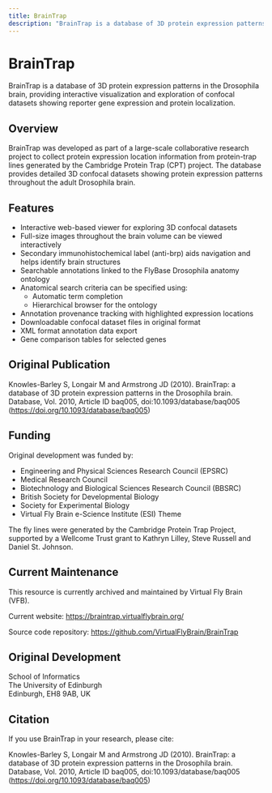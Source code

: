 ```yaml
---
title: BrainTrap
description: "BrainTrap is a database of 3D protein expression patterns in the Drosophila brain, providing interactive visualization and exploration of confocal datasets showing reporter gene expression and protein localization."
---
```


# BrainTrap

BrainTrap is a database of 3D protein expression patterns in the Drosophila brain, providing interactive visualization and exploration of confocal datasets showing reporter gene expression and protein localization.

## Overview

BrainTrap was developed as part of a large-scale collaborative research project to collect protein expression location information from protein-trap lines generated by the Cambridge Protein Trap (CPT) project. The database provides detailed 3D confocal datasets showing protein expression patterns throughout the adult Drosophila brain.

## Features

- Interactive web-based viewer for exploring 3D confocal datasets
- Full-size images throughout the brain volume can be viewed interactively
- Secondary immunohistochemical label (anti-brp) aids navigation and helps identify brain structures
- Searchable annotations linked to the FlyBase Drosophila anatomy ontology
- Anatomical search criteria can be specified using:
  - Automatic term completion
  - Hierarchical browser for the ontology
- Annotation provenance tracking with highlighted expression locations
- Downloadable confocal dataset files in original format
- XML format annotation data export
- Gene comparison tables for selected genes

## Original Publication

Knowles-Barley S, Longair M and Armstrong JD (2010). BrainTrap: a database of 3D protein expression patterns in the Drosophila brain. Database, Vol. 2010, Article ID baq005, doi:10.1093/database/baq005 (https://doi.org/10.1093/database/baq005)

## Funding

Original development was funded by:
- Engineering and Physical Sciences Research Council (EPSRC)
- Medical Research Council
- Biotechnology and Biological Sciences Research Council (BBSRC)
- British Society for Developmental Biology
- Society for Experimental Biology 
- Virtual Fly Brain e-Science Institute (ESI) Theme

The fly lines were generated by the Cambridge Protein Trap Project, supported by a Wellcome Trust grant to Kathryn Lilley, Steve Russell and Daniel St. Johnson.

## Current Maintenance

This resource is currently archived and maintained by Virtual Fly Brain (VFB). 

Current website: https://braintrap.virtualflybrain.org/

Source code repository: https://github.com/VirtualFlyBrain/BrainTrap

## Original Development

School of Informatics  
The University of Edinburgh  
Edinburgh, EH8 9AB, UK

## Citation

If you use BrainTrap in your research, please cite:

Knowles-Barley S, Longair M and Armstrong JD (2010). BrainTrap: a database of 3D protein expression patterns in the Drosophila brain. Database, Vol. 2010, Article ID baq005, doi:10.1093/database/baq005 (https://doi.org/10.1093/database/baq005)
